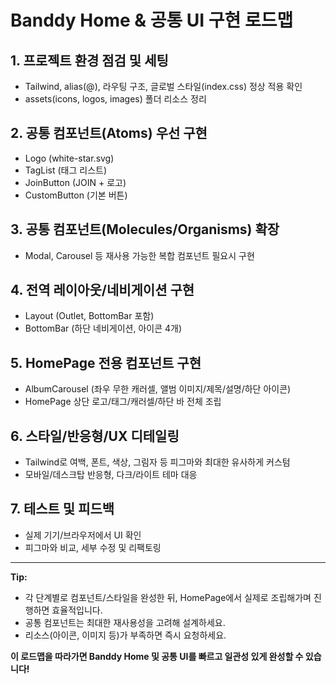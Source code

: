 # Banddy Home & 공통 UI 구현 로드맵

## 1. 프로젝트 환경 점검 및 세팅

- Tailwind, alias(@), 라우팅 구조, 글로벌 스타일(index.css) 정상 적용 확인
- assets(icons, logos, images) 폴더 리소스 정리

## 2. 공통 컴포넌트(Atoms) 우선 구현

- Logo (white-star.svg)
- TagList (태그 리스트)
- JoinButton (JOIN + 로고)
- CustomButton (기본 버튼)

## 3. 공통 컴포넌트(Molecules/Organisms) 확장

- Modal, Carousel 등 재사용 가능한 복합 컴포넌트 필요시 구현

## 4. 전역 레이아웃/네비게이션 구현

- Layout (Outlet, BottomBar 포함)
- BottomBar (하단 네비게이션, 아이콘 4개)

## 5. HomePage 전용 컴포넌트 구현

- AlbumCarousel (좌우 무한 캐러셀, 앨범 이미지/제목/설명/하단 아이콘)
- HomePage 상단 로고/태그/캐러셀/하단 바 전체 조립

## 6. 스타일/반응형/UX 디테일링

- Tailwind로 여백, 폰트, 색상, 그림자 등 피그마와 최대한 유사하게 커스텀
- 모바일/데스크탑 반응형, 다크/라이트 테마 대응

## 7. 테스트 및 피드백

- 실제 기기/브라우저에서 UI 확인
- 피그마와 비교, 세부 수정 및 리팩토링

---

**Tip:**

- 각 단계별로 컴포넌트/스타일을 완성한 뒤, HomePage에서 실제로 조립해가며 진행하면 효율적입니다.
- 공통 컴포넌트는 최대한 재사용성을 고려해 설계하세요.
- 리소스(아이콘, 이미지 등)가 부족하면 즉시 요청하세요.

**이 로드맵을 따라가면 Banddy Home 및 공통 UI를 빠르고 일관성 있게 완성할 수 있습니다!**
